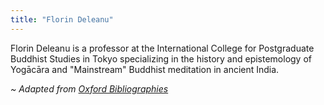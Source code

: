 ```yaml
---
title: "Florin Deleanu"
---
```


Florin Deleanu is a professor at the International College for Postgraduate Buddhist Studies in Tokyo specializing in the history and epistemology of Yogācāra and "Mainstream" Buddhist meditation in ancient India.

_~ Adapted from [Oxford Bibliographies](https://www.oxfordbibliographies.com/ViewContributor/document/obo-9780195393521/obo-9780195393521-0254.xml?id=con8431)_
